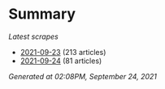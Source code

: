 # Summary
*Latest scrapes*
* [2021-09-23](https://github.com/nuuuwan/news_lk/blob/data/news_lk.2021-09-23.json) (213 articles)
* [2021-09-24](https://github.com/nuuuwan/news_lk/blob/data/news_lk.2021-09-24.json) (81 articles)

*Generated at 02:08PM, September 24, 2021*